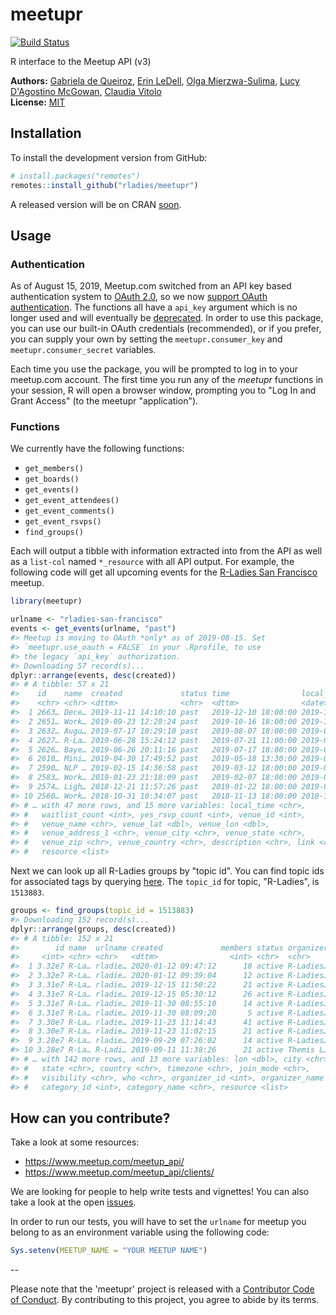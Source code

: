 
<!-- README.md is generated from README.Rmd. Please edit the Rmd file -->
meetupr
=======

[![Build Status](https://travis-ci.org/rladies/meetupr.svg?branch=master)](https://travis-ci.org/rladies/meetupr)

R interface to the Meetup API (v3)

**Authors:** [Gabriela de Queiroz](http://gdequeiroz.github.io/), [Erin LeDell](http://github.com/ledell/), [Olga Mierzwa-Sulima](https://github.com/olgamie), [Lucy D'Agostino McGowan](http://www.lucymcgowan.com), [Claudia Vitolo](https://github.com/cvitolo)<br/> **License:** [MIT](https://opensource.org/licenses/MIT)

Installation
------------

To install the development version from GitHub:

``` r
# install.packages("remotes")
remotes::install_github("rladies/meetupr")
```

A released version will be on CRAN [soon](https://github.com/rladies/meetupr/issues/24).

Usage
-----

### Authentication

As of August 15, 2019, Meetup.com switched from an API key based authentication system to [OAuth 2.0](https://www.meetup.com/meetup_api/auth/), so we now [support OAuth authentication](https://github.com/rladies/meetupr/issues/51). The functions all have a `api_key` argument which is no longer used and will eventually be [deprecated](https://github.com/rladies/meetupr/issues/59). In order to use this package, you can use our built-in OAuth credentials (recommended), or if you prefer, you can supply your own by setting the `meetupr.consumer_key` and `meetupr.consumer_secret` variables.

Each time you use the package, you will be prompted to log in to your meetup.com account. The first time you run any of the *meetupr* functions in your session, R will open a browser window, prompting you to "Log In and Grant Access" (to the meetupr "application").

### Functions

We currently have the following functions:

-   `get_members()`
-   `get_boards()`
-   `get_events()`
-   `get_event_attendees()`
-   `get_event_comments()`
-   `get_event_rsvps()`
-   `find_groups()`

Each will output a tibble with information extracted into from the API as well as a `list-col` named `*_resource` with all API output. For example, the following code will get all upcoming events for the [R-Ladies San Francisco](https://meetup.com/rladies-san-francisco) meetup.

``` r
library(meetupr)

urlname <- "rladies-san-francisco"
events <- get_events(urlname, "past")
#> Meetup is moving to OAuth *only* as of 2019-08-15. Set
#> `meetupr.use_oauth = FALSE` in your .Rprofile, to use
#> the legacy `api_key` authorization.
#> Downloading 57 record(s)...
dplyr::arrange(events, desc(created))
#> # A tibble: 57 x 21
#>    id    name  created             status time                local_date
#>    <chr> <chr> <dttm>              <chr>  <dttm>              <date>    
#>  1 2663… Dece… 2019-11-11 14:10:10 past   2019-12-10 18:00:00 2019-12-10
#>  2 2651… Work… 2019-09-23 12:28:24 past   2019-10-16 18:00:00 2019-10-16
#>  3 2632… Augu… 2019-07-17 10:29:10 past   2019-08-07 18:00:00 2019-08-07
#>  4 2627… R-La… 2019-06-28 15:24:12 past   2019-07-21 11:00:00 2019-07-21
#>  5 2626… Baye… 2019-06-26 20:11:16 past   2019-07-17 18:00:00 2019-07-17
#>  6 2610… Mini… 2019-04-30 17:49:52 past   2019-05-18 13:30:00 2019-05-18
#>  7 2590… NLP … 2019-02-15 14:36:58 past   2019-03-12 18:00:00 2019-03-12
#>  8 2583… Work… 2019-01-23 21:18:09 past   2019-02-07 18:00:00 2019-02-07
#>  9 2574… Ligh… 2018-12-21 11:57:26 past   2019-01-22 18:00:00 2019-01-22
#> 10 2560… Work… 2018-10-31 10:34:07 past   2018-11-13 18:00:00 2018-11-13
#> # … with 47 more rows, and 15 more variables: local_time <chr>,
#> #   waitlist_count <int>, yes_rsvp_count <int>, venue_id <int>,
#> #   venue_name <chr>, venue_lat <dbl>, venue_lon <dbl>,
#> #   venue_address_1 <chr>, venue_city <chr>, venue_state <chr>,
#> #   venue_zip <chr>, venue_country <chr>, description <chr>, link <chr>,
#> #   resource <list>
```

Next we can look up all R-Ladies groups by "topic id". You can find topic ids for associated tags by querying [here](https://secure.meetup.com/meetup_api/console/?path=/find/topics). The `topic_id` for topic, "R-Ladies", is `1513883`.

``` r
groups <- find_groups(topic_id = 1513883)
#> Downloading 152 record(s)...
dplyr::arrange(groups, desc(created))
#> # A tibble: 152 x 21
#>        id name  urlname created             members status organizer    lat
#>     <int> <chr> <chr>   <dttm>                <int> <chr>  <chr>      <dbl>
#>  1 3.32e7 R-La… rladie… 2020-01-12 09:47:12      18 active R-Ladies…  25.7 
#>  2 3.32e7 R-La… rladie… 2020-01-12 09:39:04      12 active R-Ladies…  51.8 
#>  3 3.31e7 R-La… rladie… 2019-12-15 11:50:22      21 active R-Ladies…  38.9 
#>  4 3.31e7 R-La… rladie… 2019-12-15 05:30:12      26 active R-Ladies…   6.93
#>  5 3.31e7 R-La… rladie… 2019-11-30 08:55:10      14 active R-Ladies…  30.0 
#>  6 3.31e7 R-La… rladie… 2019-11-30 08:09:20       5 active R-Ladies…  43.0 
#>  7 3.30e7 R-La… rladie… 2019-11-23 11:14:43      41 active R-Ladies…  19.0 
#>  8 3.30e7 R-La… rladie… 2019-11-23 11:02:15      21 active R-Ladies…  57.7 
#>  9 3.28e7 R-La… rladie… 2019-09-29 07:26:02      14 active R-Ladies… -20.3 
#> 10 3.28e7 R-La… R-Ladi… 2019-09-11 11:38:26      21 active Themis L…  -3.12
#> # … with 142 more rows, and 13 more variables: lon <dbl>, city <chr>,
#> #   state <chr>, country <chr>, timezone <chr>, join_mode <chr>,
#> #   visibility <chr>, who <chr>, organizer_id <int>, organizer_name <chr>,
#> #   category_id <int>, category_name <chr>, resource <list>
```

How can you contribute?
-----------------------

Take a look at some resources:

-   <https://www.meetup.com/meetup_api/>
-   <https://www.meetup.com/meetup_api/clients/>

We are looking for people to help write tests and vignettes! You can also take a look at the open [issues](https://github.com/rladies/meetupr/issues).

In order to run our tests, you will have to set the `urlname` for meetup you belong to as an environment variable using the following code:

``` r
Sys.setenv(MEETUP_NAME = "YOUR MEETUP NAME")
```

--

Please note that the 'meetupr' project is released with a [Contributor Code of Conduct](CODE_OF_CONDUCT.md). By contributing to this project, you agree to abide by its terms.
